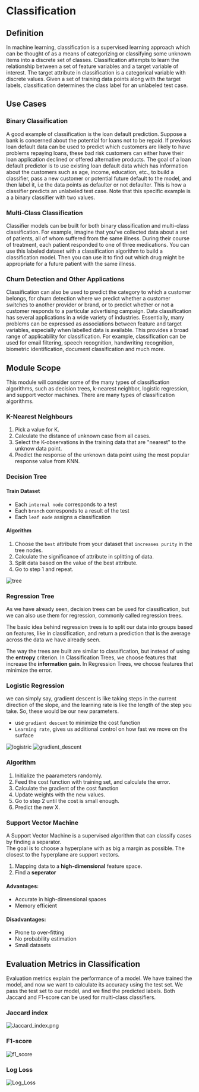 # Classification


## Definition
In machine learning, classification is a supervised learning approach which can be thought of as a means of categorizing or classifying some unknown items into a discrete set of classes. Classification attempts to learn the relationship between a set of feature variables and a target variable of interest. The target attribute in classification is a categorical variable with discrete values. Given a set of training data points along with the target labels, classification determines the class label for an unlabeled test case. 


## Use Cases

### Binary Classification
A good example of classification is the loan default prediction. Suppose a bank is concerned about the potential for loans not to be repaid. If previous loan default data can be used to predict which customers are likely to have problems repaying loans, these bad risk customers can either have their loan application declined or offered alternative products. The goal of a loan default predictor is to use existing loan default data which has information about the customers such as age, income, education, etc., to build a classifier, pass a new customer or potential future default to the model, and then label it, i.e the data points as defaulter or not defaulter. This is how a classifier predicts an unlabeled test case. Note that this specific example is a a binary classifier with two values. 

### Multi-Class Classification
Classifier models can be built for both binary classification and multi-class classification. For example, imagine that you've collected data about a set of patients, all of whom suffered from the same illness. During their course of treatment, each patient responded to one of three medications. You can use this labeled dataset with a classification algorithm to build a classification model. Then you can use it to find out which drug might be appropriate for a future patient with the same illness. 

### Churn Detection and Other Applications
Classification can also be used to predict the category to which a customer belongs, for churn detection where we predict whether a customer switches to another provider or brand, or to predict whether or not a customer responds to a particular advertising campaign. Data classification has several applications in a wide variety of industries. Essentially, many problems can be expressed as associations between feature and target variables, especially when labelled data is available. This provides a broad range of applicability for classification. For example, classification can be used for email filtering, speech recognition, handwriting recognition, biometric identification, document classification and much more. 


## Module Scope
This module will consider some of the many types of classification algorithms, such as decision trees, k-nearest neighbor, logistic regression, and support vector machines. There are many types of classification algorithms. 

### K-Nearest Neighbours
1. Pick a value for K.
2. Calculate the distance of unknown case from all cases.
3. Select the K-observations in the training data that are "nearest" to the unknow data point.
4. Predict the response of the unknown data point using the most popular response value from KNN.

### Decision Tree

#### Train Dataset
- Each `internal node` corresponds to a test
- Each `branch` corresponds to a result of the test
- Each `leaf node` assigns a classification

#### Algorithm
1. Choose the `best` attribute from your dataset that `increases purity` in the tree nodes.
2. Calculate the significance of attribute in splitting of data.
3. Split data based on the value of the best attribute.
4. Go to step 1 and repeat.

![tree](../Images/decision_tree.png)

### Regression Tree
As we have already seen, decision trees can be used for classification, but we can also use them for regression, commonly called regression trees.   

The basic idea behind regression trees is to split our data into groups based on features, like in classification, and return a prediction that is the average across the data we have already seen.  

The way the trees are built are similar to classification, but instead of using the **entropy** criterion. In Classification Trees, we choose features that increase the **information gain**. In Regression Trees, we choose features that minimize the error.  

### Logistic Regression

we can simply say, gradient descent is like taking steps in the current direction of the slope, and the learning rate is like the length of the step you take. So, these would be our new parameters.

- use `gradient descent` to minimize the cost function
- `Learning rate`, gives us additional control on how fast we move on the surface

![logistric](../Images/logistic_regression.png)
![gradient_descent](../Images/gradient_descent.png)

### Algorithm
1. Initialize the paarameters randomly.
2. Feed the cost function with training set, and calculate the error.
3. Calculate the gradient of the cost function
4. Update weights with the new values.
5. Go to step 2 until the cost is small enough.
6. Predict the new X.

### Support Vector Machine

A Support Vector Machine is a supervised algorithm that can classify cases by finding a separator.  
The goal is to choose a hyperplane with as big a margin as possible. The closest to the hyperplane are support vectors.

1. Mapping data to a **high-dimensional** feature space.
2. Find a **seperator**

#### Advantages:
- Accurate in high-dimensional spaces
- Memory efficient

#### Disadvantages:
- Prone to over-fitting
- No probability estimation
- Small datasets


## Evaluation Metrics in Classification
Evaluation metrics explain the performance of a model. We have trained the model, and now we want to calculate its accuracy using the test set. We pass the test set to our model, and we find the predicted labels. Both Jaccard and F1-score can be used for multi-class classifiers.

### Jaccard index
![Jaccard_index.png](../Images/Jaccard_index.png)

### F1-score
![f1_score](../Images/F1_score.png)

### Log Loss
![Log_Loss](../Images/Log_Loss.png)